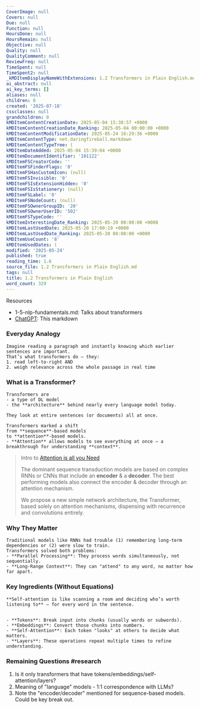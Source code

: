 ```yaml
---
CoverImage: null
Covers: null
Due: null
Function: null
HoursDone: null
HoursRemain: null
Objective: null
Quality: null
QualityComment: null
ReviewFreq: null
TimeSpent: null
TimeSpent2: null
_kMDItemDisplayNameWithExtensions: 1.2 Transformers in Plain English.md
ai_abstract: null
ai_key_terms: []
aliases: null
children: 0
created: '2025-07-18'
cssclasses: null
grandchildren: 0
kMDItemContentCreationDate: 2025-05-04 15:38:57 +0000
kMDItemContentCreationDate_Ranking: 2025-05-04 00:00:00 +0000
kMDItemContentModificationDate: 2025-05-24 16:29:36 +0000
kMDItemContentType: net.daringfireball.markdown
kMDItemContentTypeTree: (
kMDItemDateAdded: 2025-05-04 15:39:04 +0000
kMDItemDocumentIdentifier: '101122'
kMDItemFSCreatorCode: ''
kMDItemFSFinderFlags: '0'
kMDItemFSHasCustomIcon: (null)
kMDItemFSInvisible: '0'
kMDItemFSIsExtensionHidden: '0'
kMDItemFSIsStationery: (null)
kMDItemFSLabel: '0'
kMDItemFSNodeCount: (null)
kMDItemFSOwnerGroupID: '20'
kMDItemFSOwnerUserID: '502'
kMDItemFSTypeCode: ''
kMDItemInterestingDate_Ranking: 2025-05-20 00:00:00 +0000
kMDItemLastUsedDate: 2025-05-20 17:00:19 +0000
kMDItemLastUsedDate_Ranking: 2025-05-20 00:00:00 +0000
kMDItemUseCount: '8'
kMDItemUsedDates: (
modified: '2025-05-24'
published: true
reading_time: 1.6
source_file: 1.2 Transformers in Plain English.md
tags: null
title: 1.2 Transformers in Plain English
word_count: 329
---
```


Resources
- 1-5-nlp-fundamentals.md: Talks about transformers
- [ChatGPT](https://chatgpt.com/share/681792c6-48c0-8000-b324-765516a6ce87): This markdown

### Everyday Analogy
```ad-sam
Imagine reading a paragraph and instantly knowing which earlier sentences are important. 
That’s what transformers do — they:
1. read left-to-right AND
2. weigh relevance across the whole passage in real time
```

### What is a Transformer?
```ad-sam
Transformers are 
- a type of DL model
- the **architecture** behind nearly every language model today.

They look at entire sentences (or documents) all at once.
```

```ad-sam
Transformers marked a shift 
from **sequence**-based models 
to **attention**-based models.
- **Attention** allows models to see everything at once — a breakthrough for understanding **context**.
```

> Intro to [Attention is all you Need](https://arxiv.org/abs/1706.03762)
>
> The dominant sequence transduction models are based on complex RNNs or CNNs that include an **encoder** & a **decoder**. The best performing models also connect the encoder & decoder through an attention mechanism.
>
> We propose a new simple network architecture, the Transformer, based solely on attention mechanisms, dispensing with recurrence and convolutions entirely.

### Why They Matter
```ad-sam
Traditional models like RNNs had trouble (1) remembering long-term dependencies or (2) were slow to train. 
Transformers solved both problems:
- **Parallel Processing**: They process words simultaneously, not sequentially.
- **Long-Range Context**: They can "attend" to any word, no matter how far apart.
```

### Key Ingredients (Without Equations)
```ad-sam
**Self-attention is like scanning a room and deciding who’s worth listening to** — for every word in the sentence.


- **Tokens**: Break input into chunks (usually words or subwords).
- **Embeddings**: Convert those chunks into numbers.
- **Self-Attention**: Each token "looks" at others to decide what matters.
- **Layers**: These operations repeat multiple times to refine understanding.

```

### Remaining Questions #research
1. Is it only transformers that have tokens/embeddings/self-attention/layers?
2. Meaning of "language" models - 1:1 correspondence with LLMs?
3. Note the "encoder/decoder" mentioned for sequence-based models. Could be key break out.